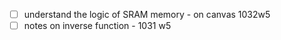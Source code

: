 - [ ] understand the logic of SRAM memory - on canvas 1032w5
- [ ] notes on inverse function - 1031 w5